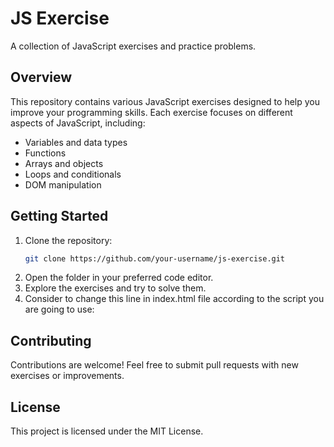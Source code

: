 # JS Exercise

A collection of JavaScript exercises and practice problems.

## Overview

This repository contains various JavaScript exercises designed to help you improve your programming skills. Each exercise focuses on different aspects of JavaScript, including:

- Variables and data types
- Functions
- Arrays and objects
- Loops and conditionals
- DOM manipulation

## Getting Started

1. Clone the repository:
   ```bash
   git clone https://github.com/your-username/js-exercise.git
   ```
2. Open the folder in your preferred code editor.
3. Explore the exercises and try to solve them.
4. Consider to change this line in index.html file according to the script you are going to use:
<script src="example.js"></script>

## Contributing

Contributions are welcome! Feel free to submit pull requests with new exercises or improvements.

## License

This project is licensed under the MIT License.
